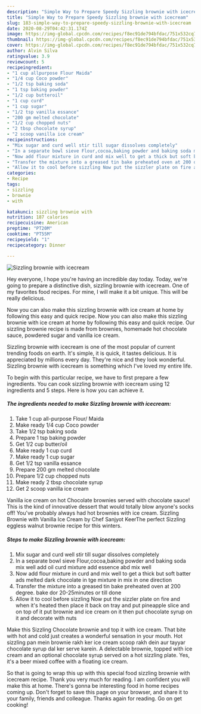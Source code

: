 ```yaml
---
description: "Simple Way to Prepare Speedy Sizzling brownie with icecream"
title: "Simple Way to Prepare Speedy Sizzling brownie with icecream"
slug: 183-simple-way-to-prepare-speedy-sizzling-brownie-with-icecream
date: 2020-08-29T04:42:31.174Z
image: https://img-global.cpcdn.com/recipes/f8ec91de794bfdac/751x532cq70/sizzling-brownie-with-icecream-recipe-main-photo.jpg
thumbnail: https://img-global.cpcdn.com/recipes/f8ec91de794bfdac/751x532cq70/sizzling-brownie-with-icecream-recipe-main-photo.jpg
cover: https://img-global.cpcdn.com/recipes/f8ec91de794bfdac/751x532cq70/sizzling-brownie-with-icecream-recipe-main-photo.jpg
author: Alvin Silva
ratingvalue: 3.9
reviewcount: 5
recipeingredient:
- "1 cup allpurpose Flour Maida"
- "1/4 cup Coco powder"
- "1/2 tsp baking soda"
- "1 tsp baking powder"
- "1/2 cup butteroil"
- "1 cup curd"
- "1 cup sugar"
- "1/2 tsp vanilla essance"
- "200 gm melted chocolate"
- "1/2 cup chopped nuts"
- "2 tbsp chocolate syrup"
- "2 scoop vanilla ice cream"
recipeinstructions:
- "Mix sugar and curd well stir till sugar dissolves completely"
- "In a separate bowl sieve Flour,cocoa,baking powder and baking soda mix well add oil curd mixture add essence abd mix well"
- "Now add flour mixture in curd and mix well to get a thick but soft batter ads melted dark chocolate in tge mixture in mix in one direction"
- "Transfer the mixture into a greased tin bake preheated oven at 200 degree. bake dor 20-25minutes or till done"
- "Allow it to cool before sizzling Now put the sizzler plate on fire and when it&#39;s heated then place it back on tray and put pineapple slice and on top of it put brownie and ice cream on it then put chocolate syrup on it and decorate with nuts"
categories:
- Recipe
tags:
- sizzling
- brownie
- with

katakunci: sizzling brownie with 
nutrition: 187 calories
recipecuisine: American
preptime: "PT20M"
cooktime: "PT55M"
recipeyield: "1"
recipecategory: Dinner

---
```



![Sizzling brownie with icecream](https://img-global.cpcdn.com/recipes/f8ec91de794bfdac/751x532cq70/sizzling-brownie-with-icecream-recipe-main-photo.jpg)

Hey everyone, I hope you're having an incredible day today. Today, we're going to prepare a distinctive dish, sizzling brownie with icecream. One of my favorites food recipes. For mine, I will make it a bit unique. This will be really delicious.

Now you can also make this sizzling brownie with ice cream at home by following this easy and quick recipe. Now you can also make this sizzling brownie with ice cream at home by following this easy and quick recipe. Our sizzling brownie recipe is made from brownies, homemade hot chocolate sauce, powdered sugar and vanilla ice cream.

Sizzling brownie with icecream is one of the most popular of current trending foods on earth. It's simple, it is quick, it tastes delicious. It is appreciated by millions every day. They're nice and they look wonderful. Sizzling brownie with icecream is something which I've loved my entire life.


To begin with this particular recipe, we have to first prepare a few ingredients. You can cook sizzling brownie with icecream using 12 ingredients and 5 steps. Here is how you can achieve it.

<!--inarticleads1-->

##### The ingredients needed to make Sizzling brownie with icecream:

1. Take 1 cup all-purpose Flour/ Maida
1. Make ready 1/4 cup Coco powder
1. Take 1/2 tsp baking soda
1. Prepare 1 tsp baking powder
1. Get 1/2 cup butter/oil
1. Make ready 1 cup curd
1. Make ready 1 cup sugar
1. Get 1/2 tsp vanilla essance
1. Prepare 200 gm melted chocolate
1. Prepare 1/2 cup chopped nuts
1. Make ready 2 tbsp chocolate syrup
1. Get 2 scoop vanilla ice cream


Vanilla ice cream on hot Chocolate brownies served with chocolate sauce! This is the kind of innovative dessert that would totally blow anyone&#39;s socks off! You&#39;ve probably always had hot brownies with ice cream. Sizzling Brownie with Vanilla Ice Cream by Chef Sanjyot KeerThe perfect Sizzling eggless walnut brownie recipe for this winters. 

<!--inarticleads2-->

##### Steps to make Sizzling brownie with icecream:

1. Mix sugar and curd well stir till sugar dissolves completely
1. In a separate bowl sieve Flour,cocoa,baking powder and baking soda mix well add oil curd mixture add essence abd mix well
1. Now add flour mixture in curd and mix well to get a thick but soft batter ads melted dark chocolate in tge mixture in mix in one direction
1. Transfer the mixture into a greased tin bake preheated oven at 200 degree. bake dor 20-25minutes or till done
1. Allow it to cool before sizzling Now put the sizzler plate on fire and when it&#39;s heated then place it back on tray and put pineapple slice and on top of it put brownie and ice cream on it then put chocolate syrup on it and decorate with nuts


Make this Sizzling Chocolate brownie and top it with ice cream. That bite with hot and cold just creates a wonderful sensation in your mouth. Hot sizzling pan mein brownie rakh ker ice cream scoop rakh dein aur tayyar chocolate syrup dal ker serve karein. A delectable brownie, topped with ice cream and an optional chocolate syrup served on a hot sizzling plate. Yes, it&#39;s a beer mixed coffee with a floating ice cream. 

So that is going to wrap this up with this special food sizzling brownie with icecream recipe. Thank you very much for reading. I am confident you will make this at home. There's gonna be interesting food in home recipes coming up. Don't forget to save this page on your browser, and share it to your family, friends and colleague. Thanks again for reading. Go on get cooking!
